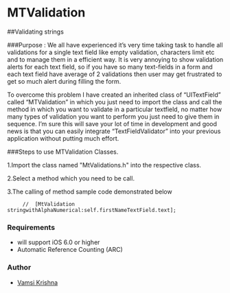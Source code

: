 # MTValidation


##Validating strings  

###Purpose :
We all have experienced it’s very time taking task to handle all validations for a single text field like empty validation,  characters limit etc and to manage them in a efficient way. It is very annoying to show validation alerts for each text field, so if you have so many text-fields in a form and each text field have average of 2 validations then user may get frustrated to get so much alert during filling the form.

To overcome this problem I have created an inherited class of “UITextField” called “MTValidation” in which you just need to import the class and call the method in which you want to validate in a particular textfield, no matter how many types of validation you want to perform you just need to give them in sequence. I’m sure this will save your lot of time in development and good news is that you can easily integrate “TextFieldValidator” into your previous application without putting much effort.

###Steps to use MTValidation Classes. 

1.Import the class named "MtValidations.h" into the respective class.

2.Select a method which you need to be call.

3.The calling of method  sample code demonstrated below

         //  [MtValidation stringwithAlphaNumerical:self.firstNameTextField.text];

### Requirements

- will support iOS 6.0 or higher
- Automatic Reference Counting (ARC)

### Author

- [Vamsi Krishna](https://github.com/vamsikrishna24)